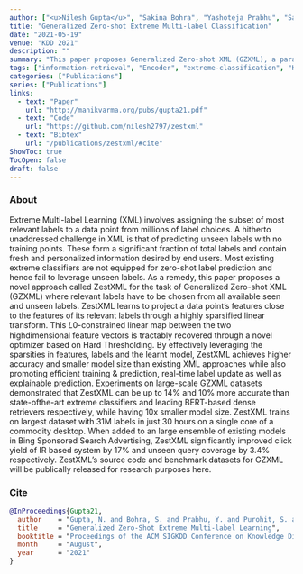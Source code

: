 ```yaml
---
author: ["<u>Nilesh Gupta</u>", "Sakina Bohra", "Yashoteja Prabhu", "Saurabh Purohit", "Manik Varma"]
title: "Generalized Zero-shot Extreme Multi-label Classification"
date: "2021-05-19"
venue: "KDD 2021"
description: ""
summary: "This paper proposes Generalized Zero-shot XML (GZXML), a paradigm where the task is to tag a data point with the most relevant labels from a large universe of both seen and unseen labels."
tags: ["information-retrieval", "Encoder", "extreme-classification", "KDD"]
categories: ["Publications"]
series: ["Publications"]
links:
  - text: "Paper"
    url: "http://manikvarma.org/pubs/gupta21.pdf"
  - text: "Code"
    url: "https://github.com/nilesh2797/zestxml"
  - text: "Bibtex"
    url: "/publications/zestxml/#cite"
ShowToc: true
TocOpen: false
draft: false
---
```


### About
Extreme Multi-label Learning (XML) involves assigning the subset of most relevant labels to a data point from millions of label choices. A hitherto unaddressed challenge in XML is that of predicting unseen labels with no training points. These form a significant fraction of total labels and contain fresh and personalized information desired by end users. Most existing extreme classifiers are not equipped for zero-shot label prediction and hence fail to leverage unseen labels. As a remedy, this paper proposes a novel approach called ZestXML for the task of Generalized Zero-shot XML (GZXML) where relevant labels have to be chosen from all available seen and unseen labels. ZestXML learns to project a data point’s features close to the features of its relevant labels through a highly sparsified linear transform. This 𝐿0-constrained linear map between the two highdimensional feature vectors is tractably recovered through a novel optimizer based on Hard Thresholding. By effectively leveraging the sparsities in features, labels and the learnt model, ZestXML achieves higher accuracy and smaller model size than existing XML approaches while also promoting efficient training & prediction, real-time label update as well as explainable prediction. Experiments on large-scale GZXML datasets demonstrated that ZestXML can be up to 14% and 10% more accurate than state-ofthe-art extreme classifiers and leading BERT-based dense retrievers respectively, while having 10x smaller model size. ZestXML trains on largest dataset with 31M labels in just 30 hours on a single core of a commodity desktop. When added to an large ensemble of existing models in Bing Sponsored Search Advertising, ZestXML significantly improved click yield of IR based system by 17% and unseen query coverage by 3.4% respectively. ZestXML’s source code and benchmark datasets for GZXML will be publically released for research purposes here.

### Cite
```bib
@InProceedings{Gupta21,
  author    = "Gupta, N. and Bohra, S. and Prabhu, Y. and Purohit, S. and Varma, M.",
  title     = "Generalized Zero-Shot Extreme Multi-label Learning",
  booktitle = "Proceedings of the ACM SIGKDD Conference on Knowledge Discovery and Data Mining",
  month     = "August",
  year      = "2021"
}
```